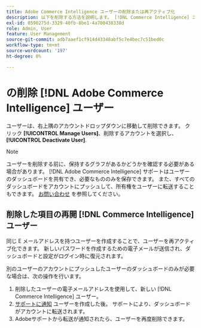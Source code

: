 ```yaml
---
title: Adobe Commerce Intelligence ユーザーの削除または再アクティブ化
description: 以下を削除する方法を説明します。 [!DNL Commerce Intelligence] ユーザー。
exl-id: 0590275d-3329-40fb-8be1-4a700438338d
role: Admin, User
feature: User Management
source-git-commit: adb7aaef1cf914d43348abf5c7e4bec7c51bed0c
workflow-type: tm+mt
source-wordcount: '197'
ht-degree: 0%

---
```


# の削除 [!DNL Adobe Commerce Intelligence] ユーザー

ユーザーは、右上隅のアカウントドロップダウンに移動して削除できます。 クリック **[!UICONTROL Manage Users]**、削除するアカウントを選択し、 **[!UICONTROL Deactivate User]**.

>[!NOTE]
>
>ユーザーを削除する前に、保持するグラフがあるかどうかを確認する必要がある場合があります。 [!DNL Adobe Commerce Intelligence] サポートはユーザーのダッシュボードを共有でき、必要なもののみを保存できます。 また、すべてのダッシュボードをアカウントにプッシュして、所有権をユーザーに転送することもできます。 [お問い合わせ](../../guide-overview.md#Submitting-a-Support-Ticket) を参照してください。

## 削除した項目の再開 [!DNL Commerce Intelligence] ユーザー

同じ E メールアドレスを持つユーザーを作成することで、ユーザーを再アクティブ化できます。 新しいパスワードを作成するための電子メールが送信され、ダッシュボードと設定がログイン時に復元されます。

別のユーザーのアカウントにプッシュしたユーザーのダッシュボードのみが必要な場合は、次の操作を行います。

1. 削除したユーザーの電子メールアドレスを使用して、新しい [!DNL Commerce Intelligence] ユーザー。
1. [サポートに通知](https://experienceleague.adobe.com/docs/commerce-knowledge-base/kb/troubleshooting/miscellaneous/mbi-service-policies.html) ユーザーを作成した後。 サポートにより、ダッシュボードがアカウントに転送されます。
1. Adobeサポートから転送が通知されたら、ユーザーを再度削除できます。

